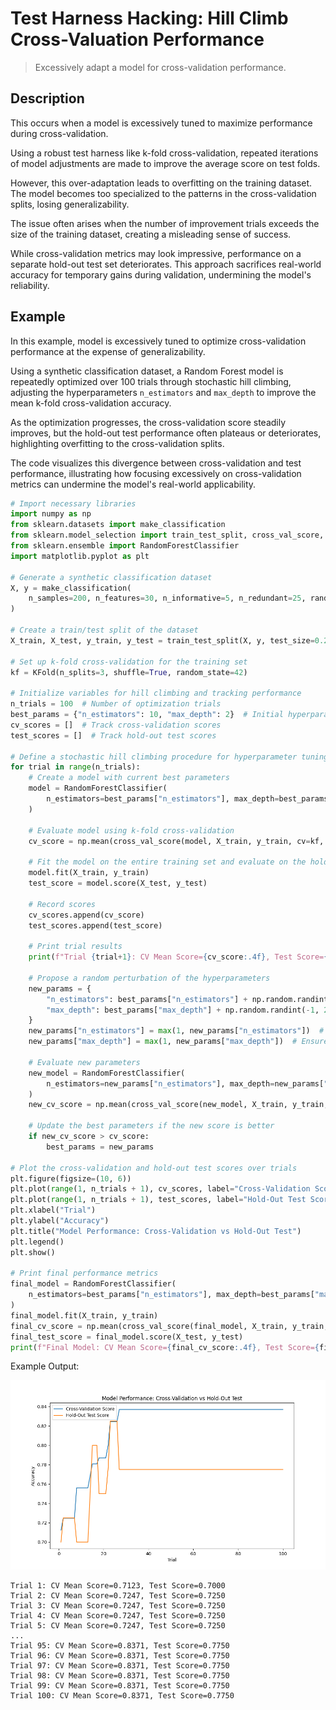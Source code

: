 # Test Harness Hacking: Hill Climb Cross-Valuation Performance

> Excessively adapt a model for cross-validation performance.

## Description

This occurs when a model is excessively tuned to maximize performance during cross-validation.

Using a robust test harness like k-fold cross-validation, repeated iterations of model adjustments are made to improve the average score on test folds.

However, this over-adaptation leads to overfitting on the training dataset. The model becomes too specialized to the patterns in the cross-validation splits, losing generalizability.

The issue often arises when the number of improvement trials exceeds the size of the training dataset, creating a misleading sense of success.

While cross-validation metrics may look impressive, performance on a separate hold-out test set deteriorates. This approach sacrifices real-world accuracy for temporary gains during validation, undermining the model's reliability.

## Example

In this example, model is excessively tuned to optimize cross-validation performance at the expense of generalizability.

Using a synthetic classification dataset, a Random Forest model is repeatedly optimized over 100 trials through stochastic hill climbing, adjusting the hyperparameters `n_estimators` and `max_depth` to improve the mean k-fold cross-validation accuracy.

As the optimization progresses, the cross-validation score steadily improves, but the hold-out test performance often plateaus or deteriorates, highlighting overfitting to the cross-validation splits.

The code visualizes this divergence between cross-validation and test performance, illustrating how focusing excessively on cross-validation metrics can undermine the model's real-world applicability.

```python
# Import necessary libraries
import numpy as np
from sklearn.datasets import make_classification
from sklearn.model_selection import train_test_split, cross_val_score, KFold
from sklearn.ensemble import RandomForestClassifier
import matplotlib.pyplot as plt

# Generate a synthetic classification dataset
X, y = make_classification(
    n_samples=200, n_features=30, n_informative=5, n_redundant=25, random_state=42
)

# Create a train/test split of the dataset
X_train, X_test, y_train, y_test = train_test_split(X, y, test_size=0.2, random_state=42)

# Set up k-fold cross-validation for the training set
kf = KFold(n_splits=3, shuffle=True, random_state=42)

# Initialize variables for hill climbing and tracking performance
n_trials = 100  # Number of optimization trials
best_params = {"n_estimators": 10, "max_depth": 2}  # Initial hyperparameters
cv_scores = []  # Track cross-validation scores
test_scores = []  # Track hold-out test scores

# Define a stochastic hill climbing procedure for hyperparameter tuning
for trial in range(n_trials):
    # Create a model with current best parameters
    model = RandomForestClassifier(
        n_estimators=best_params["n_estimators"], max_depth=best_params["max_depth"], random_state=42
    )

    # Evaluate model using k-fold cross-validation
    cv_score = np.mean(cross_val_score(model, X_train, y_train, cv=kf, scoring="accuracy"))

    # Fit the model on the entire training set and evaluate on the hold-out test set
    model.fit(X_train, y_train)
    test_score = model.score(X_test, y_test)

    # Record scores
    cv_scores.append(cv_score)
    test_scores.append(test_score)

    # Print trial results
    print(f"Trial {trial+1}: CV Mean Score={cv_score:.4f}, Test Score={test_score:.4f}")

    # Propose a random perturbation of the hyperparameters
    new_params = {
        "n_estimators": best_params["n_estimators"] + np.random.randint(-10, 11),
        "max_depth": best_params["max_depth"] + np.random.randint(-1, 2)
    }
    new_params["n_estimators"] = max(1, new_params["n_estimators"])  # Ensure valid value
    new_params["max_depth"] = max(1, new_params["max_depth"])  # Ensure valid value

    # Evaluate new parameters
    new_model = RandomForestClassifier(
        n_estimators=new_params["n_estimators"], max_depth=new_params["max_depth"], random_state=42
    )
    new_cv_score = np.mean(cross_val_score(new_model, X_train, y_train, cv=kf, scoring="accuracy"))

    # Update the best parameters if the new score is better
    if new_cv_score > cv_score:
        best_params = new_params

# Plot the cross-validation and hold-out test scores over trials
plt.figure(figsize=(10, 6))
plt.plot(range(1, n_trials + 1), cv_scores, label="Cross-Validation Score")
plt.plot(range(1, n_trials + 1), test_scores, label="Hold-Out Test Score")
plt.xlabel("Trial")
plt.ylabel("Accuracy")
plt.title("Model Performance: Cross-Validation vs Hold-Out Test")
plt.legend()
plt.show()

# Print final performance metrics
final_model = RandomForestClassifier(
    n_estimators=best_params["n_estimators"], max_depth=best_params["max_depth"], random_state=42
)
final_model.fit(X_train, y_train)
final_cv_score = np.mean(cross_val_score(final_model, X_train, y_train, cv=kf, scoring="accuracy"))
final_test_score = final_model.score(X_test, y_test)
print(f"Final Model: CV Mean Score={final_cv_score:.4f}, Test Score={final_test_score:.4f}")
```

Example Output:

![](/pics/test_harness_hacking_hill_climbing_performance.png)

```text
Trial 1: CV Mean Score=0.7123, Test Score=0.7000
Trial 2: CV Mean Score=0.7247, Test Score=0.7250
Trial 3: CV Mean Score=0.7247, Test Score=0.7250
Trial 4: CV Mean Score=0.7247, Test Score=0.7250
Trial 5: CV Mean Score=0.7247, Test Score=0.7250
...
Trial 95: CV Mean Score=0.8371, Test Score=0.7750
Trial 96: CV Mean Score=0.8371, Test Score=0.7750
Trial 97: CV Mean Score=0.8371, Test Score=0.7750
Trial 98: CV Mean Score=0.8371, Test Score=0.7750
Trial 99: CV Mean Score=0.8371, Test Score=0.7750
Trial 100: CV Mean Score=0.8371, Test Score=0.7750
```